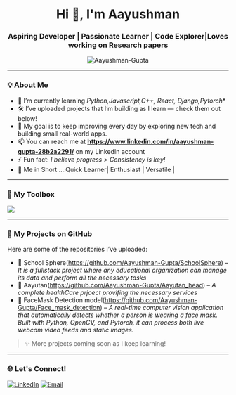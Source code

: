 <h1 align="center">Hi 👋, I'm Aayushman</h1>
<h3 align="center">Aspiring Developer | Passionate Learner | Code Explorer|Loves working on Research papers</h3>

<p align="center">
  <img src="https://komarev.com/ghpvc/?username=your-username&label=Profile%20Views&color=brightgreen" alt="Aayushman-Gupta" />
</p>

---

### 💡 About Me

- 🌱 I’m currently learning *Python,Javascript,C++, React, Django,Pytorch**
- 🛠️ I’ve uploaded projects that I’m building as I learn — check them out below!
- 🎯 My goal is to keep improving every day by exploring new tech and building small real-world apps.
- 📫 You can reach me at  **https://www.linkedin.com/in/aayushman-gupta-28b2a2291/** on my LinkedIn account 
- ⚡ Fun fact: *I believe progress > Consistency is key!*
- 🧩 Me in Short ....Quick Learner| Enthusiast | Versatile |

---

### 🧰 My Toolbox
<p align="left">
  <img src="https://skillicons.dev/icons?i=python,js,html,css,git,github,vscode" />
</p>

---

### 📂 My Projects on GitHub

Here are some of the repositories I’ve uploaded:

- 📁 School Sphere(https://github.com/Aayushman-Gupta/SchoolSphere) – *It is a fullstack project where any educational organization can manage its data and perform all the necessary tasks*
- 📁 Aayutan(https://github.com/Aayushman-Gupta/Aayutan_head) – *A complete healthCare prjoect provifing the necessary services*
- 📁 FaceMask Detection model(https://github.com/Aayushman-Gupta/Face_mask_detection) – *A real-time computer vision application that automatically detects whether a person is wearing a face mask. Built with Python, OpenCV, and Pytorch, it can process both live webcam video feeds and static images.*

> ✨ More projects coming soon as I keep learning!

---


### 🌐 Let's Connect!

<p align="left">
  <a href="https://www.linkedin.com/in/aayushman-gupta-28b2a2291/"><img src="https://img.shields.io/badge/LinkedIn-blue?style=for-the-badge&logo=linkedin" alt="LinkedIn" /></a>
  <a href="aayushmangupta780@gmail.com"><img src="https://img.shields.io/badge/Gmail-red?style=for-the-badge&logo=gmail&logoColor=white" alt="Email" /></a>
</p>
